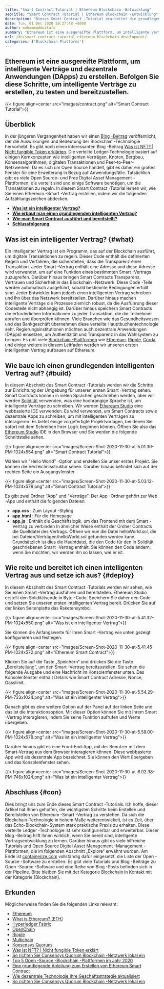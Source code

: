 ```yaml
---
title: "Smart Contract Tutorial | Ethereum Blockchain -Entwicklung" 
seoTitle: "Smart Contract Tutorial | Ethereum Blockchain -Entwicklung" 
description: "Dieses Smart Contract -Tutorial erarbeitet die grundlegenden Schritte zur Erstellung von Ethereum Smart Contracts. Ethereum ist ein offenes, sicheres, verteiltes Blockchain -Netzwerk." 
date: Tue, 01 Dec 2020 20:27:48 +0000
author: muhammadmustafa
summary: "Ethereum ist eine ausgereifte Plattform, um intelligente Verträge und dezentrale Anwendungen (DApps) zu erstellen. Befolgen Sie diese Schritte, um intelligente Verträge zu erstellen, zu testen und bereitzustellen." 
url: /de/smart-contract-tutorial-ethereum-blockchain-development/
categories: ['Blockchain Platforms']
---
```


## Ethereum ist eine ausgereifte Plattform, um intelligente Verträge und dezentrale Anwendungen (DApps) zu erstellen. Befolgen Sie diese Schritte, um intelligente Verträge zu erstellen, zu testen und bereitzustellen.

{{< figure align=center src="images/contract.png" alt="Smart Contract Tutorial">}}


## Überblick
In der jüngeren Vergangenheit haben wir einen [Blog -Beitrag][1] veröffentlicht, der die Auswirkungen und Bedeutung der Blockchain -Technologie hervorhebt. Es gibt noch einen interessanten Blog -Beitrag [Was ist NFT? | Nicht fungible Token erklärten][2]. Die verteilte Ledger-Technologie basiert auf einigen Kernkonzepten wie intelligenten Verträgen, Knoten, Bergbau, Konsensalgorithmen, digitalen Transaktionen und Peer-to-Peer-Netzwerken. Da es sich um Open Source handelt, gibt es daher ein großes Fenster für eine Erweiterung in Bezug auf Anwendungsfälle. Tatsächlich gibt es viele Open Source- und Free Digital Asset Management -Plattformen, die verteilt sind und einige Software benötigen, um die Transaktionen zu regeln.
In diesem Smart Contract -Tutorial lernen wir, wie Sie einen Ethereum -Smart -Vertrag erstellen, indem wir die folgenden Aufzählungszeichen abdecken.
* [ **Was ist ein intelligenter Vertrag?** ][3]
* [ **Wie erbaut man einen grundlegenden intelligenten Vertrag?** ][4]
* [ **Wie man Smart Contract ausführt und bereitstellt?** ][5]
* [ **Schlussfolgerung** ][6]

## Was ist ein intelligenter Vertrag? {#what}

Ein intelligenter Vertrag ist ein Programm, das auf der Blockchain ausführt, um digitale Transaktionen zu regeln. Dieser Code enthält die definierten Regeln und Verfahren, die sicherstellen, dass die Transparenz einer Transaktion. Jeder Smart -Vertrag enthält eine Adresse und diese Adresse wird verwendet, um auf eine Funktion eines bestimmten Smart -Vertrags zuzugreifen. Darüber hinaus bringen Smart Contracts Transparenz, Vertrauen und Sicherheit in das Blockchain -Netzwerk. Diese Code -Teile werden automatisch ausgeführt, sobald bestimmte Bedingungen erfüllt sind.
Jeder Entwickler kann jedoch einen intelligenten Vertrag schreiben und ihn über das Netzwerk bereitstellen. Darüber hinaus machen intelligente Verträge die Prozesse ziemlich robust, da die Ausführung dieser Codesteile nicht abhängig ist. Darüber hinaus speichern Smart Contracts die erforderlichen Informationen zu jeder Transaktion, die die Teilnehmer abrufen und überprüfen können. Viele Branchen wie das Gesundheitswesen und das Bankgeschäft übernehmen diese verteilte Hauptbuchentechnologie sehr. Regierungsinstitutionen möchten auch dezentrale Anwendungen (DApps) einsetzen, um Authentizität und Transparenz in das Wahlsystem zu bringen. Es gibt viele [Blockchain -Plattformen][7] wie [Ethereum][8], [Ripple][9], [Corda][10], und einige weitere in diesem Leitfaden werden wir unseren ersten intelligenten Vertrag aufbauen auf Ethereum.

## Wie baue ich einen grundlegenden intelligenten Vertrag auf? {#build}

In diesem Abschnitt des Smart Contract -Tutorials werden wir die Schritte zur Einrichtung der Umgebung für unseren ersten Smart -Vertrag sehen.
Smart Contracts können in vielen Sprachen geschrieben werden, aber wir werden [Solidität][11] verwenden, was eine hochrangige Sprache ist, um intelligente Verträge zu schreiben.
Wir werden [Ethereum Studio][12] eine webbasierte IDE verwenden. Es wird verwendet, um Smart Contracts sowie dezentrale Apps zu schreiben, um mit intelligenten Verträgen zu interagieren. Es bietet einige vorgefertigte Projektvorlagen, bei denen Sie sofort mit dem Schreiben Ihrer Logik beginnen können.
Öffnen Sie also das [Ethereum Studio][12] IDE in den Browser und Sie werden die folgende Schnittstelle sehen.

{{< figure align=center src="images/Screen-Shot-2020-11-30-at-5.01.30-PM-1024x554.png" alt="Smart Contract Tutorial">}}

Wählen wir "Hello World" -Option und erstellen Sie unser erstes Projekt. Sie können die Verzeichnisstruktur sehen. Darüber hinaus befindet sich auf der rechten Seite ein Ausgangsfenster.

{{< figure align=center src="images/Screen-Shot-2020-11-30-at-5.03.12-PM-1024x578.png" alt="Smart Contract Tutorial">}}

Es gibt zwei Ordner "App" und "Verträge".
Der App -Ordner gehört zur Web -App und enthält die folgenden Dateien.
* **app.css** : Zum Layout -Styling
* **app.html** : Für die Homepage
* **app.js** : Enthält die Geschäftslogik, um das Frontend mit dem Smart -Vertrag zu verbinden
In ähnlicher Weise enthält der Ordner Contracts die Quelldatei des Vertrags.
Öffnen wir nun die Datei helloWorld.sol, die bei Dateien/Verträgen/helloWorld.sol gefunden werden kann. Grundsätzlich ist dies die Hauptdatei, die den Code für den in Solidität geschriebenen Smart -Vertrag enthält. Sie können den Code ändern, wenn Sie möchten, wir werden ihn so lassen, wie er ist.

## Wie reite und bereitet ich einen intelligenten Vertrag aus und setze ich aus? {#deploy}

In diesem Abschnitt des Smart Contract -Tutorials werden wir sehen, wie Sie einen Smart -Vertrag ausführen und bereitstellen. Ethereum Studio erstellt den Soliditätscode in Byte -Code. Speichern Sie daher den Code und setzen Sie unseren ersten intelligenten Vertrag bereit.
Drücken Sie auf der linken Seitenplatte das Raketensymbol.

{{< figure align=center src="images/Screen-Shot-2020-11-30-at-5.41.32-PM-1024x550.png" alt="Was ist ein intelligenter Vertrag">}}

Sie können die Anfangswerte für Ihren Smart -Vertrag wie unten gezeigt konfigurieren und festlegen.

{{< figure align=center src="images/Screen-Shot-2020-11-30-at-5.41.45-PM-1024x572.png" alt="Ethereum Smart Contract">}}

Klicken Sie auf die Taste „Speichern“ und drücken Sie die Taste „Bereitstellung“, um den Smart -Vertrag bereitzustellen. Sie sehen die folgende Ausgabe und eine Nachricht im Konsolenfenster unten. Das Konsolenfenster enthält Details wie Smart Contract Adresse, Nonce, Gasslimit.

{{< figure align=center src="images/Screen-Shot-2020-11-30-at-5.54.29-PM-733x1024.png" alt="Was ist ein intelligenter Vertrag">}}

Danach gibt es eine weitere Option auf der Panel auf der linken Seite und das ist die Interaktionsoption. Mit dieser Option können Sie mit Ihrem Smart -Vertrag interagieren, indem Sie seine Funktion aufrufen und Werte übergeben.

{{< figure align=center src="images/Screen-Shot-2020-11-30-at-5.58.00-PM-1024x578.png" alt="Was ist ein intelligenter Vertrag">}}

Darüber hinaus gibt es eine Front-End-App, mit der Benutzer mit dem Smart-Vertrag aus dem Browser interagieren können. Diese webbasierte App wird als dezentrale App bezeichnet. Sie können den Wert übergeben und das Konsolenfenster sehen.

{{< figure align=center src="images/Screen-Shot-2020-11-30-at-6.02.38-PM-746x1024.png" alt="Was ist ein intelligenter Vertrag">}}


## Abschluss {#con}

Dies bringt uns zum Ende dieses Smart Contract -Tutorials. Ich hoffe, dieser Artikel hat Ihnen geholfen, die wichtigsten Schritte beim Erstellen und Bereitstellen von Ethereum -Smart -Vertrag zu verstehen. Da sich die Blockchain-Technologie in hohem Maße weiterentwickelt, ist es Zeit, über das Echo-Blockchain-System stark praktische Praxis zu erhalten. Diese verteilte Ledger -Technologie ist sehr konfigurierbar und erweiterbar. Dieser Blog -Beitrag hilft Ihnen wirklich, wenn Sie bereit sind, intelligente Vertragsentwicklung zu lernen. Darüber hinaus gibt es viele hilfreiche Tutorials und Open Source Digital Asset Management -Management -Plattformen, die im folgenden Abschnitt „Explore“ erwähnt wurden.
Am Ende ist [containerize.com][13] vollständig dafür eingesetzt, die Liste der Open -Source -Software zu erstellen. Es gibt viele Tutorials und Blog -Beiträge zu Open -Source -Software und eine Reihe von Blog -Posts befinden sich in der Pipeline. Bitte bleiben Sie mit der Kategorie [Blockchain][7] in Kontakt mit der Kategorie [Blockchain].

## Erkunden
Möglicherweise finden Sie die folgenden Links relevant:
  * [Ethereum][8]
  * [What is Ethereum? (ETH)][23]
  * [Hyperledger Fabric][14]
  * [OpenChain][15]
  * [Ripple][16]
  * [Multichain][17]
  * [Konsensys Quorum][18]
  * [Was ist NFT? | Nicht fungible Token erklärt][2]
  * [So richten Sie Consensys Quorum Blockchain -Netzwerk lokal ein][19]
  * [Top 5 Open -Source -Blockchain -Plattformen im Jahr 2020][20]
  * [Eine grundlegende Anleitung zum Erstellen von Ethereum Smart Contract][21]
  * [Wie dezentrale Technologie Ihre Geschäftsstrategie aktualisiert][22]
  * [So richten Sie Consensys Quorum Blockchain -Netzwerk lokal ein][19]



[1]: https://blog.containerize.com/2020/11/27/how-blockchain-technology-can-upgrade-your-business-strategy/
[2]: https://blog.containerize.com/blockchain-platforms/what-is-nft-non-fungible-tokens-explained/
[3]: #what
[4]: #build
[5]: #deploy
[6]: #con
[7]: https://products.containerize.com/blockchain-platforms/
[8]: https://products.containerize.com/blockchain-platforms/ethereum
[9]: https://ripple.com/
[10]: https://www.corda.net/
[11]: https://docs.soliditylang.org/en/v0.7.4/
[12]: https://studio.ethereum.org/
[13]: https://www.containerize.com/
[14]: https://products.containerize.com/blockchain-platforms/hyperledger-fabric
[15]: https://products.containerize.com/blockchain-platforms/openchain
[16]: https://products.containerize.com/blockchain-platforms/ripple
[17]: https://products.containerize.com/blockchain-platforms/multichain
[18]: https://products.containerize.com/blockchain-platforms/consensys-quorum
[19]: https://blog.containerize.com/blockchain-platforms/how-to-setup-consensys-quorum-blockchain-network-locally/
[20]: https://blog.containerize.com/blockchain-platforms/top-5-open-source-blockchain-platforms-in-2020/
[21]: https://blog.containerize.com/
[22]: https://blog.containerize.com/2020/11/27/how-decentralized-technology-upgrades-your-business-strategy/
[23]: https://docs.koinize.com/cryptocurrencies/ethereum-eth/
